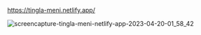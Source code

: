 https://tingla-meni.netlify.app/

![screencapture-tingla-meni-netlify-app-2023-04-20-01_58_42](https://user-images.githubusercontent.com/66916141/233217468-0f2a33eb-0083-4100-84d5-5c77181f0ea7.png)
